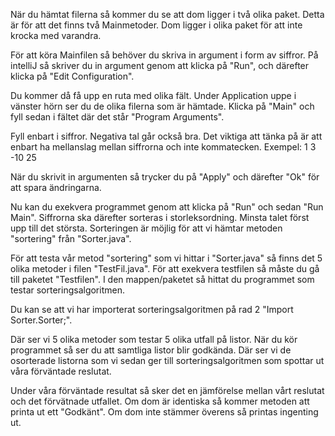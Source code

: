 När du hämtat filerna så kommer du se att dom ligger i två olika paket.
Detta är för att det finns två Mainmetoder. Dom ligger i olika paket för att inte krocka med varandra. 

För att köra Mainfilen så behöver du skriva in argument i form av siffror. På intelliJ så skriver du in argument genom att klicka på "Run", och därefter klicka på "Edit Configuration". 

Du kommer då få upp en ruta med olika fält. Under Application uppe i vänster hörn ser du de olika filerna som är hämtade. Klicka på "Main" och fyll sedan i fältet där det står "Program Arguments".

Fyll enbart i siffror. Negativa tal går också bra. Det viktiga att tänka på är att enbart ha mellanslag mellan siffrorna och inte kommatecken. Exempel: 1 3 -10 25

När du skrivit in argumenten så trycker du på "Apply" och därefter "Ok" för att spara ändringarna. 

Nu kan du exekvera programmet genom att klicka på "Run" och sedan "Run Main". Siffrorna ska därefter sorteras i storleksordning. Minsta talet först upp till det största.
Sorteringen är möjlig för att vi hämtar metoden "sortering" från "Sorter.java".

För att testa vår metod "sortering" som vi hittar i "Sorter.java" så finns det 5 olika metoder i filen "TestFil.java". 
För att exekvera testfilen så måste du gå till paketet "Testfilen". I den mappen/paketet så hittat du programmet som testar sorteringsalgoritmen.

Du kan se att vi har importerat sorteringsalgoritmen på rad 2 "Import Sorter.Sorter;".

Där ser vi 5 olika metoder som testar 5 olika utfall på listor. När du kör programmet så ser du att samtliga listor blir godkända. 
Där ser vi de osorterade listorna som vi sedan ger till sorteringsalgoritmen som spottar ut våra förväntade reslutat. 

Under våra förväntade resultat så sker det en jämförelse mellan vårt reslutat och det förvätnade utfallet. Om dom är identiska så kommer metoden att printa ut ett "Godkänt". Om dom inte stämmer överens så printas ingenting ut.
